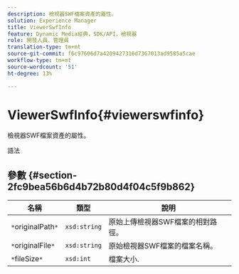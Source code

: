 ```yaml
---
description: 檢視器SWF檔案資產的屬性。
solution: Experience Manager
title: ViewerSwfInfo
feature: Dynamic Media經典，SDK/API，檢視器
role: 開發人員、管理員
translation-type: tm+mt
source-git-commit: f6c97606d7a4209427316d7367013ad9585a5cae
workflow-type: tm+mt
source-wordcount: '51'
ht-degree: 13%

---
```



# ViewerSwfInfo{#viewerswfinfo}

檢視器SWF檔案資產的屬性。

語法

## 參數 {#section-2fc9bea56b6d4b72b80d4f04c5f9b862}

| 名稱 | 類型 | 說明 |
|---|---|---|
| `*`originalPath`*` | `xsd:string` | 原始上傳檢視器SWF檔案的相對路徑。 |
| `*`originalFile`*` | `xsd:string` | 原始檢視器SWF檔案的檔案名稱。 |
| `*`fileSize`*` | `xsd:int` | 檔案大小. |

